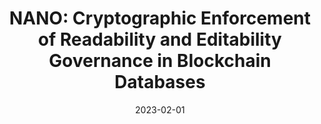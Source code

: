 ---
title: "NANO: Cryptographic Enforcement of Readability and Editability Governance in Blockchain Databases"
authors:
- Chuan Zhang
- Mingyang Zhao
- Jinwen Liang
- Qing Fan
- Liehuang Zhu
- Song Guo


date: "2023-02-01"
# doi: "10.1109/TNSE.2022.3141728"

# Publication type.
# 1 = Conference paper; 2 = Journal article;
# 3 = Preprint Paper; 4 = Report; 5 = Book; 6 = Book section;
# 7 = Thesis; 8 = Patent
publication_types: ["2"]

# Publication name and optional abbreviated publication name.
publication: IEEE Transactions on Dependable and Secure Computing (TDSC) (CCF-A)
# publication_short: "TNSE (JCR-Q1)"

url_pdf: https://ieeexplore.ieee.org/document/10309206
# url_code: ''
# url_dataset: ''
# url_poster: ''
# url_project: ''
# url_slides: ''
# url_video: ''

---